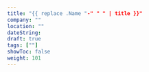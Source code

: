 ```yaml
---
title: "{{ replace .Name "-" " " | title }}"
company: ""
location: ""
dateString: 
draft: true
tags: [""]
showToc: false
weight: 101
---
```


